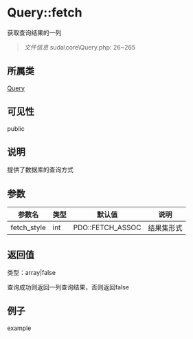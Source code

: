 # Query::fetch

获取查询结果的一列

> *文件信息* suda\core\Query.php: 26~265

## 所属类 

[Query](../Query.md)

## 可见性

 public 

## 说明

提供了数据库的查询方式



## 参数


| 参数名 | 类型 | 默认值 | 说明 |
|--------|-----|-------|-------|
| fetch_style |  int | PDO::FETCH_ASSOC |  结果集形式 |



## 返回值

类型：array|false

 查询成功则返回一列查询结果，否则返回false



## 例子

example